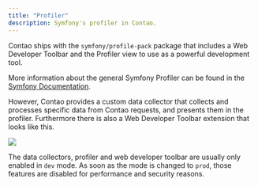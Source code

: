 ```yaml
---
title: "Profiler"
description: Symfony's profiler in Contao.
---
```


Contao ships with the `symfony/profile-pack` package that includes a Web Developer
Toolbar and the Profiler view to use as a powerful development tool.

More information about the general Symfony Profiler can be found in the [Symfony Documentation][1].

However, Contao provides a custom data collector that collects and processes
specific data from Contao requests, and presents them in the profiler.
Furthermore there is also a Web Developer Toolbar extension that looks like this.

![](../images/profiler.png?classes=shadow)

The data collectors, profiler and web developer toolbar are usually only enabled
in `dev` mode. As soon as the mode is changed to `prod`, those features are disabled
for performance and security reasons.

[1]: https://symfony.com/doc/current/profiler.html
